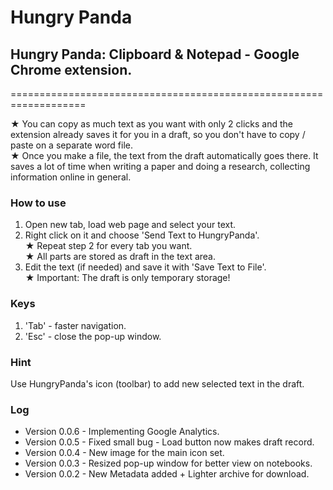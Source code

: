 # Hungry Panda
## Hungry Panda: Clipboard &amp; Notepad - Google Chrome extension.
===================================================================

★ You can copy as much text as you want with only 2 clicks and the extension already saves it for you in a draft, so you don't have to copy / paste on a separate word file.<br />
★ Once you make a file, the text from the draft automatically goes there. It saves a lot of time when writing a paper and doing a research, collecting information online in general.

### How to use
 
1. Open new tab, load web page and select your text.
2. Right click on it and choose 'Send Text to HungryPanda'.<br />
★ Repeat step 2 for every tab you want.<br />
★ All parts are stored as draft in the text area.
3. Edit the text (if needed) and save it with 'Save Text to File'.<br />
★ Important: The draft is only temporary storage!

### Keys

1. 'Tab' - faster navigation.
2. 'Esc' - close the pop-up window.

### Hint

Use HungryPanda's icon (toolbar) to add new selected text in the draft.

### Log

* Version 0.0.6 - Implementing Google Analytics.
* Version 0.0.5 - Fixed small bug - Load button now makes draft record. 
* Version 0.0.4 - New image for the main icon set.
* Version 0.0.3 - Resized pop-up window for better view on notebooks.
* Version 0.0.2 - New Metadata added + Lighter archive for download.
